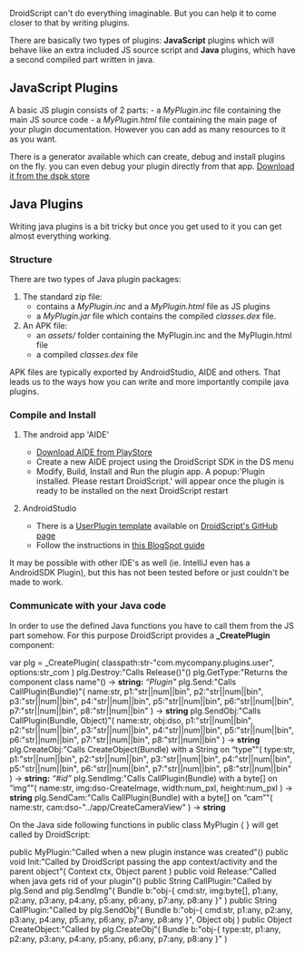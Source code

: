 DroidScript can't do everything imaginable. But you can help it to come closer to that by writing plugins.

There are basically two types of plugins: **JavaScript** plugins which will behave like an extra included JS source script and
**Java** plugins, which have a second compiled part written in java.

## JavaScript Plugins
A basic JS plugin consists of 2 parts:
	- a _MyPlugin.inc_ file containing the main JS source code
	- a _MyPlugin.html_ file containing the main page of your plugin documentation.
However you can add as many resources to it as you want.

There is a generator available which can create, debug and install plugins on the fly. you can even debug your plugin directly from that app.
[Download it from the dspk store](https://dspk.justplayer.de/browse/view/67)


## Java Plugins
Writing java plugins is a bit tricky but once you get used to it you can get almost everything working.

### Structure
There are two types of Java plugin packages:
1. The standard zip file:
	- contains a _MyPlugin.inc_ and a _MyPlugin.html_ file as JS plugins
	- a _MyPlugin.jar_ file which contains the compiled _classes.dex_ file.
2. An APK file:
	- an _assets/_ folder containing the MyPlugin.inc and the MyPlugin.html file
	- a compiled _classes.dex_ file

APK files are typically exported by AndroidStudio, AIDE and others.
That leads us to the ways how you can write and more importantly compile java plugins.

### Compile and Install
1. The android app 'AIDE'
	- [Download AIDE from PlayStore](https://play.google.com/store/apps/details?id=com.aide.ui)
	- Create a new AIDE project using the DroidScript SDK in the DS menu
	- Modify, Build, Install and Run the plugin app. A popup:'Plugin installed. Please restart DroidScript.' will appear once the plugin is ready to be installed on the next DroidScript restart

2. AndroidStudio
	- There is a [UserPlugin template](https://github.com/DroidScript/Plugin-UserPlugin) available on [DroidScript's GitHub page](https://github.com/DroidScript)
	- Follow the instructions in [this BlogSpot guide](https://symbroson.blogspot.com/2018/02/ds-java-plugins-android-studio.html)

It may be possible with other IDE's as well (ie. IntelliJ even has a AndroidSDK Plugin), but this has not been tested before or just couldn't be made to work.

### Communicate with your Java code
In order to use the defined Java functions you have to call them from the JS part somehow.
For this purpose DroidScript provides a **\_CreatePlugin** component:

<js noinl>var plg = \_CreatePlugin( classpath:str-"com.mycompany.plugins.user", options:str\_com )</js>
<js noinl>plg.Destroy:"Calls Release()"()</js>
<js noinl>plg.GetType:"Returns the component class name"() → **string:** _“Plugin”_</js>
<js noinl>plg.Send:"Calls CallPlugin(Bundle)"( name:str, p1:"str||num||bin", p2:"str||num||bin", p3:"str||num||bin", p4:"str||num||bin", p5:"str||num||bin", p6:"str||num||bin", p7:"str||num||bin", p8:"str||num||bin" ) → **string**</js>
<js noinl>plg.SendObj:"Calls CallPlugin(Bundle, Object)"( name:str, obj:dso, p1:"str||num||bin", p2:"str||num||bin", p3:"str||num||bin", p4:"str||num||bin", p5:"str||num||bin", p6:"str||num||bin", p7:"str||num||bin", p8:"str||num||bin" ) → **string**</js>
<js noinl>plg.CreateObj:"Calls CreateObject(Bundle) with a String on “type”"( type:str, p1:"str||num||bin", p2:"str||num||bin", p3:"str||num||bin", p4:"str||num||bin", p5:"str||num||bin", p6:"str||num||bin", p7:"str||num||bin", p8:"str||num||bin" ) → **string:** _“#id”_</js>
<js noinl>plg.SendImg:"Calls CallPlugin(Bundle) with a byte[] on “img”"( name:str, img:dso-CreateImage, width:num\_pxl, height:num\_pxl ) → **string**</js>
<js noinl>plg.SendCam:"Calls CallPlugin(Bundle) with a byte[] on “cam”"( name:str, cam:dso-"../app/CreateCameraView" ) → **string**</js>

On the Java side following functions in <java nobox>public class MyPlugin { }</java> will get called by DroidScript:

<java noinl>public MyPlugin:"Called when a new plugin instance was created"()</java>
<java noinl>public void Init:"Called by DroidScript passing the app context/activity and the parent object"( Context ctx, Object parent )</java>
<java noinl>public void Release:"Called when java gets rid of your plugin"()</java>
<java noinl>public String CallPlugin:"Called by plg.Send and plg.SendImg"( Bundle b:"obj-{ cmd:str, img:byte[\], p1:any, p2:any, p3:any, p4:any, p5:any, p6:any, p7:any, p8:any }" )</java>
<java noinl>public String CallPlugin:"Called by plg.SendObj"( Bundle b:"obj-{ cmd:str, p1:any, p2:any, p3:any, p4:any, p5:any, p6:any, p7:any, p8:any }", Object obj )</java>
<java noinl>public Object CreateObject:"Called by plg.CreateObj"( Bundle b:"obj-{ type:str, p1:any, p2:any, p3:any, p4:any, p5:any, p6:any, p7:any, p8:any }" )</java>
<!--java noinl>public void CallScript(Bundle b, String webViewId)</java-->
